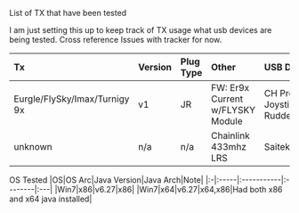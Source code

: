 List of TX that have been tested

I am just setting this up to keep track of TX usage what usb devices are being tested. Cross reference Issues with tracker for now.

|Tx|Version|Plug Type|Other|USB Device|Issues|
|:-|:------|:--------|:----|:---------|:-----|
|Eurgle/FlySky/Imax/Turnigy 9x|v1| JR|FW: Er9x Current w/FLYSKY Module|CH Products Pro Joystick,Throttle, Rudder | Logitech G10 Gamepad|[Issue 2](https://code.google.com/p/joystick-to-ppm/issues/detail?id=2),3,4|
|unknown|n/a|n/a|Chainlink 433mhz LRS|Saitek x52|[Issue 1](https://code.google.com/p/joystick-to-ppm/issues/detail?id=1),2,3,4|

OS Tested
|OS|OS Arc|Java Version|Java Arch|Note|
|:-|:-----|:-----------|:--------|:---|
|Win7|x86|v6.27|x86|
|Win7|x64|v6.27|x64,x86|Had both x86 and x64 java installed|